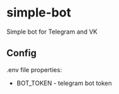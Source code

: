 # simple-bot

Simple bot for Telegram and VK

## Config

.env file properties:
- BOT_TOKEN - telegram bot token

